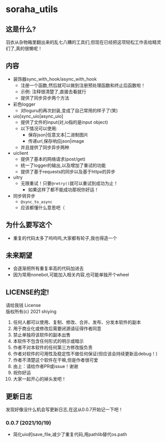 # soraha_utils
## 这是什么?
羽衣从杂物箱里翻出来的乱七八糟的工具们,但现在已经把这项轻松工作丢给精灵们了,真的很懒呢！
## 内容
- 装饰器sync_with_hook/async_with_hook
  - 注册一个函数,然后就可以做到注册预处理函数和终止后函数啦！
  - 示例: 注释很清楚了,直接去看就行
  - 提供了同步异步两个方法
- 彩色logger
  - 对loguru的再次封装,变成了自己常用的样子了(笑)
- uio[sync_uio|async_uio]
  - 提供了文件的input(对,io指的是input object)
  - 以下情况可以使用:
    - 保存json|任意文本|二进制图片
    - 传递url,保存响应json|image
  - 并且提供了同步异步两种
- uiclient
  - 提供了基本的网络请求(post/get)
  - 统一了logger的输出,以及增加了重试的功能
  - 提供了基于requests的同步以及基于httpx的异步
- uitry
  - 无限重试！只要`@retry()`就可以重试到成功为止！
    - 如果这样了都不能成功那祝你好运！
- 同步转异步
  - `@sync_to_async`
  - 应该都懂什么意思吧（
## 为什么要写这个
- 重复的代码太多了呜呜呜,大家都有轮子,我也得造一个
## 未来期望
- 会逐渐把所有重复率高的代码加进去
- 因为常用nonebot,可能加入相关内容,也可能单独开个wheel
## LICENSE约定!
请给我钱 License  
版权所有(c) 2021 shiying  
1. 任何人都可以使用、复制、修改、合并、发布、分发本软件的副本
2. 用于商业化或修改后需要闭源请征得作者同意
3. 禁止单独将该软件的副本出售
4. 本软件不包含任何形式的明示或暗示
5. 作者不对本软件的任何第三方修改版负责
6. 作者对软件的可用性及稳定性不做任何保证(但应该会持续更新且debug！)
7. 作者不清楚这个软件在干嘛,但是作者很可爱
8. 由上：请给作者PR或issue！谢谢
9. 祝你好运
10. 大家一起开心的掉头发吧！
## 更新日志
发现好像没什么机会写更新日志,在这从0.0.7开始记一下吧！
### 0.0.7 (2021/10/19)
- 简化uio的save_file,减少了重复代码,用pathlib替代os.path